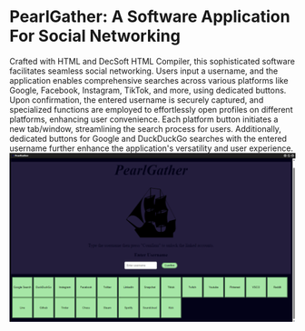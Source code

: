 # PearlGather: A Software Application For Social Networking
Crafted with HTML and DecSoft HTML Compiler, this sophisticated software facilitates seamless social networking. Users input a username, and the application enables comprehensive searches across various platforms like Google, Facebook, Instagram, TikTok, and more, using dedicated buttons. Upon confirmation, the entered username is securely captured, and specialized functions are employed to effortlessly open profiles on different platforms, enhancing user convenience. Each platform button initiates a new tab/window, streamlining the search process for users. Additionally, dedicated buttons for Google and DuckDuckGo searches with the entered username further enhance the application's versatility and user experience.
![Alt Text](images/sshot-pearlgather.png)
